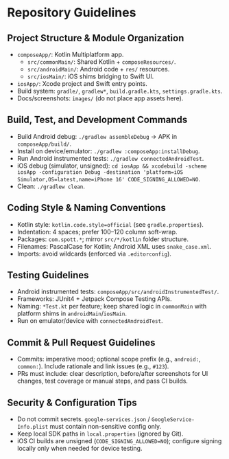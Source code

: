 # Repository Guidelines

## Project Structure & Module Organization
- `composeApp/`: Kotlin Multiplatform app.
  - `src/commonMain/`: Shared Kotlin + `composeResources/`.
  - `src/androidMain/`: Android code + `res/` resources.
  - `src/iosMain/`: iOS shims bridging to Swift UI.
- `iosApp/`: Xcode project and Swift entry points.
- Build system: `gradle/`, `gradlew*`, `build.gradle.kts`, `settings.gradle.kts`.
- Docs/screenshots: `images/` (do not place app assets here).

## Build, Test, and Development Commands
- Build Android debug: `./gradlew assembleDebug` → APK in `composeApp/build/`.
- Install on device/emulator: `./gradlew :composeApp:installDebug`.
- Run Android instrumented tests: `./gradlew connectedAndroidTest`.
- iOS debug (simulator, unsigned):
  `cd iosApp && xcodebuild -scheme iosApp -configuration Debug -destination 'platform=iOS Simulator,OS=latest,name=iPhone 16' CODE_SIGNING_ALLOWED=NO`.
- Clean: `./gradlew clean`.

## Coding Style & Naming Conventions
- Kotlin style: `kotlin.code.style=official` (see `gradle.properties`).
- Indentation: 4 spaces; prefer 100–120 column soft-wrap.
- Packages: `com.spott.*`; mirror `src/*/kotlin` folder structure.
- Filenames: PascalCase for Kotlin; Android XML uses `snake_case.xml`.
- Imports: avoid wildcards (enforced via `.editorconfig`).

## Testing Guidelines
- Android instrumented tests: `composeApp/src/androidInstrumentedTest/`.
- Frameworks: JUnit4 + Jetpack Compose Testing APIs.
- Naming: `*Test.kt` per feature; keep shared logic in `commonMain` with platform shims in `androidMain`/`iosMain`.
- Run on emulator/device with `connectedAndroidTest`.

## Commit & Pull Request Guidelines
- Commits: imperative mood; optional scope prefix (e.g., `android:`, `common:`). Include rationale and link issues (e.g., `#123`).
- PRs must include: clear description, before/after screenshots for UI changes, test coverage or manual steps, and pass CI builds.

## Security & Configuration Tips
- Do not commit secrets. `google-services.json` / `GoogleService-Info.plist` must contain non-sensitive config only.
- Keep local SDK paths in `local.properties` (ignored by Git).
- iOS CI builds are unsigned (`CODE_SIGNING_ALLOWED=NO`); configure signing locally only when needed for device testing.

